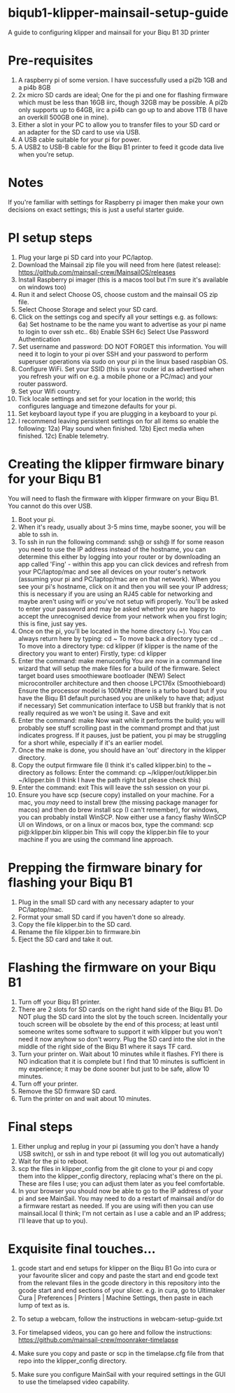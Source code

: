 # biqub1-klipper-mainsail-setup-guide
A guide to configuring klipper and mainsail for your Biqu B1 3D printer

# Pre-requisites
1) A raspberry pi of some version.  I have successfully used a pi2b 1GB and a pi4b 8GB
2) 2x micro SD cards are ideal; One for the pi and one for flashing firmware which must be less than 16GB iirc, though 32GB may be possible.  A pi2b only supports up to 64GB, iirc a pi4b can go up to and above 1TB (I have an overkill 500GB one in mine).
4) Either a slot in your PC to allow you to transfer files to your SD card or an adapter for the SD card to use via USB.
5) A USB cable suitable for your pi for power.
6) A USB2 to USB-B cable for the Biqu B1 printer to feed it gcode data live when you're setup.

# Notes
If you're familiar with settings for Raspberry pi imager then make your own decisions on exact settings; this is just a useful starter guide.

# PI setup steps
1) Plug your large pi SD card into your PC/laptop.
2) Download the Mainsail zip file you will need from here (latest release): https://github.com/mainsail-crew/MainsailOS/releases
3) Install Raspberry pi imager (this is a macos tool but I'm sure it's available on windows too)
4) Run it and select Choose OS, choose custom and the mainsail OS zip file.
5) Select Choose Storage and select your SD card.
6) Click on the settings cog and specify all your settings e.g. as follows:
6a) Set hostname to be the name you want to advertise as your pi name to login to over ssh etc..
6b) Enable SSH
6c) Select Use Password Authentication
7) Set username and password: DO NOT FORGET this information.  You will need it to login to your pi over SSH and your password to perform superuser operations via sudo on your pi in the linux based raspbian OS.
8) Configure WiFi.  Set your SSID (this is your router id as advertised when you refresh your wifi on e.g. a mobile phone or a PC/mac) and your router password.
9) Set your Wifi country.
10) Tick locale settings and set for your location in the world; this configures language and timezone defaults for your pi.
11) Set keyboard layout type if you are plugging in a keyboard to your pi.
12) I recommend leaving persistent settings on for all items so enable the following:
12a) Play sound when finished.
12b) Eject media when finished.
12c) Enable telemetry.

# Creating the klipper firmware binary for your Biqu B1
You will need to flash the firmware with klipper firmware on your Biqu B1.  You cannot do this over USB.
1) Boot your pi.
2) When it's ready, usually about 3-5 mins time, maybe sooner, you will be able to ssh in.
3) To ssh in run the following command: ssh@<insert hostname here without corner brackets> or ssh@<insert IP address without corner brackets>
  If for some reason you need to use the IP address instead of the hostname, you can determine this either by logging into your router or by downloading an app called 'Fing' - within this app you can click devices and refresh from your PC/laptop/mac and see all devices on your router's network (assuming your pi and PC/laptop/mac are on that network).  When you see your pi's hostname, click on it and then you will see your IP address; this is necessary if you are using an RJ45 cable for networking and maybe aren't using wifi or you've not setup wifi properly.
  You'll be asked to enter your password and may be asked whether you are happy to accept the unrecognised device from your network when you first login; this is fine, just say yes.
4) Once on the pi, you'll be located in the home directory (~).  You can always return here by typing: cd ~
  To move back a directory type: cd ..
  To move into a directory type: cd klipper (if klipper is the name of the directory you want to enter)
  Firstly, type: cd klipper
5) Enter the command: make menuconfig
  You are now in a command line wizard that will setup the make files for a build of the firmware.
  Select target board uses smoothieware bootloader (NEW)
  Select microcontroller architecture and then choose LPC176x (Smoothieboard)
  Ensure the processor model is 100MHz (there is a turbo board but if you have the Biqu B1 default purchased you are unlikely to have that; adjust if necessary)
  Set communication interface to USB but frankly that is not really required as we won't be using it.
  Save and exit
6) Enter the command: make
  Now wait while it performs the build; you will probably see stuff scrolling past in the command prompt and that just indicates progress.  If it pauses, just be patient, you pi may be struggling for a short while, especially if it's an earlier model.
7) Once the make is done, you should have an 'out' directory in the klipper directory.
8) Copy the output firmware file (I think it's called klipper.bin) to the ~ directory as follows:
  Enter the command: cp ~/klipper/out/klipper.bin ~/klipper.bin (I think I have the path right but please check this)
9) Enter the command: exit
  This will leave the ssh session on your pi.
10) Ensure you have scp (secure copy) installed on your machine.  For a mac, you _may_ need to install brew (the missing package manager for macos) and then do brew install scp (I can't remember), for windows, you can probably install WinSCP.
  Now either use a fancy flashy WinSCP UI on Windows, or on a linux or macos box, type the command: scp pi@<insert IP address here for pi>:klipper.bin klipper.bin
  This will copy the klipper.bin file to your machine if you are using the command line approach.

# Prepping the firmware binary for flashing your Biqu B1
1) Plug in the small SD card with any necessary adapter to your PC/laptop/mac.
2) Format your small SD card if you haven't done so already.
3) Copy the file klipper.bin to the SD card.
4) Rename the file klipper.bin to firmware.bin
5) Eject the SD card and take it out.
  
# Flashing the firmware on your Biqu B1
1) Turn off your Biqu B1 printer.
2) There are 2 slots for SD cards on the right hand side of the Biqu B1.  Do NOT plug the SD card into the slot by the touch screen.  Incidentally your touch screen will be obsolete by the end of this process; at least until someone writes some software to support it with klipper but you won't need it now anyhow so don't worry.
Plug the SD card into the slot in the middle of the right side of the Biqu B1 where it says TF card.
3) Turn your printer on.  Wait about 10 minutes while it flashes.  FYI there is NO indication that it is complete but I find that 10 minutes is sufficient in my experience; it may be done sooner but just to be safe, allow 10 minutes.
4) Turn off your printer.
5) Remove the SD firmware SD card.
6) Turn the printer on and wait about 10 minutes.

# Final steps
1) Either unplug and replug in your pi (assuming you don't have a handy USB switch), or ssh in and type reboot (it will log you out automatically)
2) Wait for the pi to reboot.
3) scp the files in klipper_config from the git clone to your pi and copy them into the klipper_config directory, replacing what's there on the pi.  These are files I use; you can adjust them later as you feel comfortable.
4) In your browser you should now be able to go to the IP address of your pi and see MainSail.  You may need to do a restart of mainsail and/or do a firmware restart as needed.  If you are using wifi then you can use mainsail.local (I think; I'm not certain as I use a cable and an IP address; I'll leave that up to you).

# Exquisite final touches...
  1. gcode start and end setups for klipper on the Biqu B1
Go into cura or your favourite slicer and copy and paste the start and end gcode text from the relevant files in the gcode directory in this repository into the
gcode start and end sections of your slicer.  e.g. in cura, go to Ultimaker Cura | Preferences | Printers | Machine Settings, then paste in each lump of text as is.
  
  2. To setup a webcam, follow the instructions in webcam-setup-guide.txt
  
  3. For timelapsed videos, you can go here and follow the instructions: https://github.com/mainsail-crew/moonraker-timelapse
  
  4. Make sure you copy and paste or scp in the timelapse.cfg file from that repo into the klipper_config directory.
  
  5. Make sure you configure MainSail with your required settings in the GUI to use the timelapsed video capability.

  
